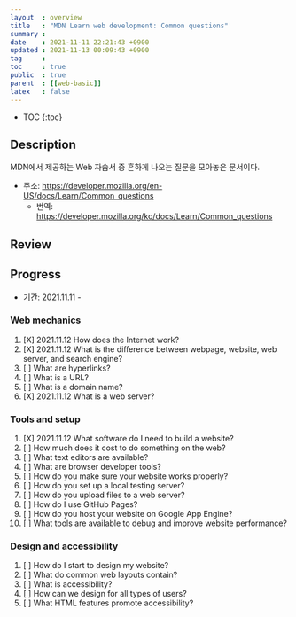 ```yaml
---
layout  : overview
title   : "MDN Learn web development: Common questions"
summary : 
date    : 2021-11-11 22:21:43 +0900
updated : 2021-11-13 00:09:43 +0900
tag     : 
toc     : true
public  : true
parent  : [[web-basic]]
latex   : false
---
```

* TOC
{:toc}

## Description

MDN에서 제공하는 Web 자습서 중 흔하게 나오는 질문을 모아놓은 문서이다.

* 주소: https://developer.mozilla.org/en-US/docs/Learn/Common_questions
    * 번역: https://developer.mozilla.org/ko/docs/Learn/Common_questions

## Review

## Progress

* 기간: 2021.11.11 -

### Web mechanics

1. [X] 2021.11.12 How does the Internet work?
1. [X] 2021.11.12 What is the difference between webpage, website, web server, and search engine?
1. [ ] What are hyperlinks?
1. [ ] What is a URL?
1. [ ] What is a domain name?
1. [X] 2021.11.12 What is a web server?

### Tools and setup

1. [X] 2021.11.12 What software do I need to build a website?
1. [ ] How much does it cost to do something on the web?
1. [ ] What text editors are available?
1. [ ] What are browser developer tools?
1. [ ] How do you make sure your website works properly?
1. [ ] How do you set up a local testing server?
1. [ ] How do you upload files to a web server?
1. [ ] How do I use GitHub Pages?
1. [ ] How do you host your website on Google App Engine?
1. [ ] What tools are available to debug and improve website performance?

### Design and accessibility

1. [ ] How do I start to design my website?
1. [ ] What do common web layouts contain?
1. [ ] What is accessibility?
1. [ ] How can we design for all types of users?
1. [ ] What HTML features promote accessibility?
